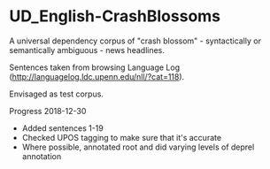 # UD_English-CrashBlossoms
A universal dependency corpus of "crash blossom" - syntactically or semantically ambiguous - news headlines.

Sentences taken from browsing Language Log (http://languagelog.ldc.upenn.edu/nll/?cat=118).

Envisaged as test corpus.

Progress 2018-12-30
 - Added sentences 1-19
 - Checked UPOS tagging to make sure that it's accurate
 - Where possible, annotated root and did varying levels of deprel annotation
